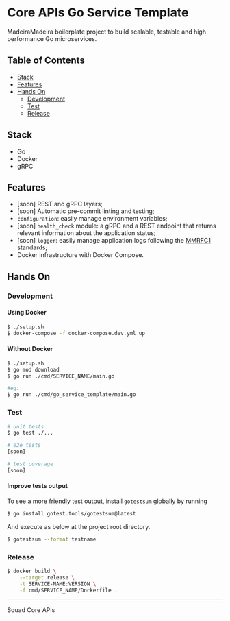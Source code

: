 # Core APIs Go Service Template

MadeiraMadeira boilerplate project to build scalable, testable and high performance Go microservices.

## Table of Contents
- [Stack](#stack)
- [Features](#features)
- [Hands On](#hands-on)
    - [Development](#development)
    - [Test](#test)
    - [Release](#release)

## Stack
- Go
- Docker
- gRPC

## Features
- [soon] REST and gRPC layers;
- [soon] Automatic pre-commit linting and testing;
- `configuration`: easily manage environment variables;
- [soon] `health_check` module: a gRPC and a REST endpoint that returns relevant information about the application status;
- [soon] `logger`: easily manage application logs following the [MMRFC1](https://madeiramadeira.atlassian.net/wiki/spaces/CAR/pages/2317942893/MMRFC+1+-+Log) standards;
- Docker infrastructure with Docker Compose.



## Hands On

### Development

#### Using Docker
```bash
$ ./setup.sh
$ docker-compose -f docker-compose.dev.yml up
```

#### Without Docker
```bash
$ ./setup.sh
$ go mod download
$ go run ./cmd/SERVICE_NAME/main.go

#eg:
$ go run ./cmd/go_service_template/main.go
```

### Test
```bash
# unit tests
$ go test ./...

# e2e tests
[soon]

# test coverage
[soon]
```
#### Improve tests output

To see a more friendly test output, install `gotestsum` globally by running
```bash
$ go install gotest.tools/gotestsum@latest
```
And execute as below at the project root directory.
```bash
$ gotestsum --format testname 
```

### Release
```bash
$ docker build \
    --target release \
    -t SERVICE-NAME:VERSION \
    -f cmd/SERVICE_NAME/Dockerfile .
```
---
Squad Core APIs